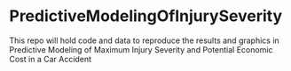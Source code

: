 # PredictiveModelingOfInjurySeverity
This repo will hold code and data to reproduce the results and graphics in Predictive Modeling of Maximum Injury Severity and Potential Economic Cost in a Car Accident
